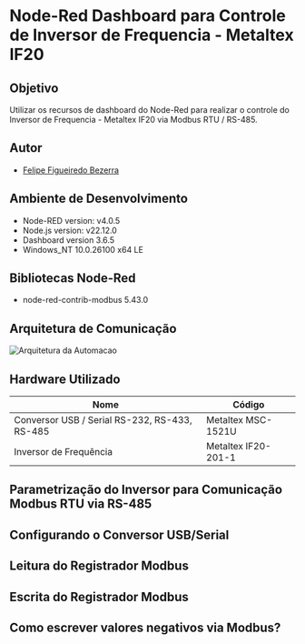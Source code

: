 # Node-Red Dashboard para Controle de Inversor de Frequencia - Metaltex IF20

## Objetivo
Utilizar os recursos de dashboard do Node-Red para realizar o controle do Inversor de Frequencia - Metaltex IF20 via Modbus RTU / RS-485.

## Autor
- [Felipe Figueiredo Bezerra](https://github.com/FigFelipe)

## Ambiente de Desenvolvimento

- Node-RED version: v4.0.5
- Node.js  version: v22.12.0
- Dashboard version 3.6.5
- Windows_NT 10.0.26100 x64 LE

## Bibliotecas Node-Red

- node-red-contrib-modbus 5.43.0

## Arquitetura de Comunicação
![Arquitetura da Automacao](Arquitetura_automacao.JPG)

## Hardware Utilizado

| Nome                                          |  Código             |
|-----------------------------------------------|---------------------|
| Conversor USB / Serial RS-232, RS-433, RS-485 | Metaltex MSC-1521U  |
| Inversor de Frequência                        | Metaltex IF20-201-1 |

## Parametrização do Inversor para Comunicação Modbus RTU via RS-485

## Configurando o Conversor USB/Serial

## Leitura do Registrador Modbus

## Escrita do Registrador Modbus

## Como escrever valores negativos via Modbus?
